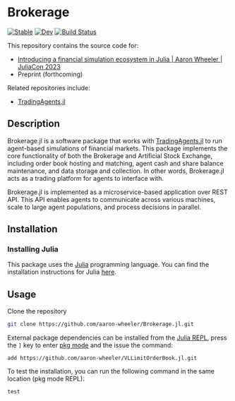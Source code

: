 # Brokerage

[![Stable](https://img.shields.io/badge/docs-stable-blue.svg)](https://aaron-wheeler.github.io/Brokerage.jl/stable/)
[![Dev](https://img.shields.io/badge/docs-dev-blue.svg)](https://aaron-wheeler.github.io/Brokerage.jl/dev/)
[![Build Status](https://github.com/aaron-wheeler/Brokerage.jl/actions/workflows/CI.yml/badge.svg?branch=main)](https://github.com/aaron-wheeler/Brokerage.jl/actions/workflows/CI.yml?query=branch%3Amain)

This repository contains the source code for:

* [Introducing a financial simulation ecosystem in Julia | Aaron Wheeler | JuliaCon 2023](https://www.youtube.com/watch?v=C2Itnbwf9hg)
* Preprint (forthcoming)

Related repositories include:

* [TradingAgents.jl](https://github.com/aaron-wheeler/TradingAgents.jl)

## Description

Brokerage.jl is a software package that works with [TradingAgents.jl](https://github.com/aaron-wheeler/TradingAgents.jl) to run agent-based simulations of financial markets. This package implements the core functionality of both the Brokerage and Artificial Stock Exchange, including order book hosting and matching, agent cash and share balance maintenance, and data storage and collection. In other words, Brokerage.jl acts as a trading platform for agents to interface with.

Brokerage.jl is implemented as a microservice-based application over REST API. This API enables agents to communicate across various machines, scale to large agent populations, and process decisions in parallel.

## Installation

### Installing Julia
This package uses the [Julia](https://julialang.org) programming language. You can find the installation instructions for Julia [here](https://julialang.org/downloads/).

<!-- ### Installing Brokerage.jl
To install this package from the [Julia REPL](https://docs.julialang.org/en/v1/stdlib/REPL/) press the `]` key to enter [pkg mode](https://pkgdocs.julialang.org/v1/repl/) and the issue the command:

```julia
Pkg.add("https://github.com/aaron-wheeler/Brokerage.jl.git")
``` 
-->

## Usage
Clone the repository
```sh
git clone https://github.com/aaron-wheeler/Brokerage.jl.git
```
External package dependencies can be installed from the [Julia REPL](https://docs.julialang.org/en/v1/stdlib/REPL/), press the `]` key to enter [pkg mode](https://pkgdocs.julialang.org/v1/repl/) and the issue the command:
```
add https://github.com/aaron-wheeler/VLLimitOrderBook.jl.git
```
To test the installation, you can run the following command in the same location (pkg mode REPL):
```
test
``` 

<!-- ## Example

TODO -->
